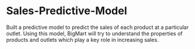 # Sales-Predictive-Model
Built a predictive model to predict the sales of each product at a particular outlet.  Using this model, BigMart will try to understand the properties of products and outlets which play a key role in increasing sales.

